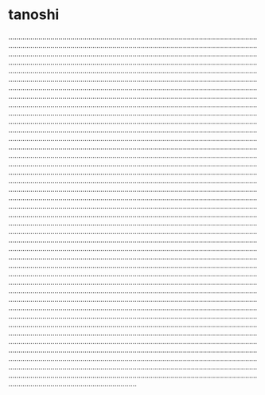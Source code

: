 # tanoshi
............................................................................................................................................................................................................................................................................................................................................................................................................................................................................................................................................................................................................................................................................................................................................................................................................................................................................................................................................................................................................................................................................................................................................................................................................................................................................................................................................................................................................................................................................................................................................................................................................................................................................................................................................................................................................................................................................................................................................................................................................................................................................................................................................................................................................................................................................................................................................................................................................................................................................................................................................................................................................................................................................................................................................................................................................................................................................................................................................................................................................................................................................................................................................................................................................................................................................................................................................................................................................................................................................................................................................................................................................................................................................................................................................................................................................................................................................................................................................................................................................................................................................................................................................................................................................................................................................................................................................................................................................................................................................................................................................................................................................................................................................................................................................................................................................................................................................................................................................................................................................................................................................................................................................................................................................................................................................................................................................................